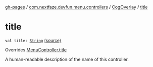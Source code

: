 [gh-pages](../../index.md) / [com.nextfaze.devfun.menu.controllers](../index.md) / [CogOverlay](index.md) / [title](./title.md)

# title

`val title: `[`String`](https://kotlinlang.org/api/latest/jvm/stdlib/kotlin/-string/index.html) [(source)](https://github.com/NextFaze/dev-fun/tree/master/devfun-menu/src/main/java/com/nextfaze/devfun/menu/controllers/Cog.kt#L142)

Overrides [MenuController.title](../../com.nextfaze.devfun.menu/-menu-controller/title.md)

A human-readable description of the name of this controller.

